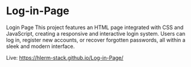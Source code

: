 # Log-in-Page
Login Page
This project features an HTML page integrated with CSS and JavaScript, creating a responsive and interactive login system. Users can log in, register new accounts, or recover forgotten passwords, all within a sleek and modern interface.

Live: https://hlerm-stack.github.io/Log-in-Page/
